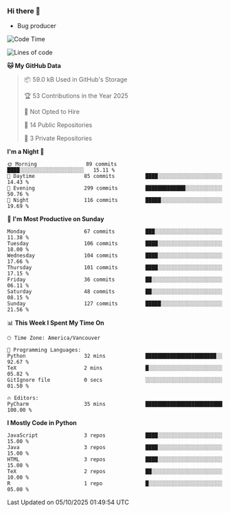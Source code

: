 ### Hi there 👋
* Bug producer


<!--START_SECTION:waka-->
![Code Time](http://img.shields.io/badge/Code%20Time-1%2C337%20hrs%2021%20mins-blue)

![Lines of code](https://img.shields.io/badge/From%20Hello%20World%20I%27ve%20Written-249.0%20thousand%20lines%20of%20code-blue)

**🐱 My GitHub Data** 

> 📦 59.0 kB Used in GitHub's Storage 
 > 
> 🏆 53 Contributions in the Year 2025
 > 
> 🚫 Not Opted to Hire
 > 
> 📜 14 Public Repositories 
 > 
> 🔑 3 Private Repositories 
 > 
**I'm a Night 🦉** 

```text
🌞 Morning                89 commits          ████░░░░░░░░░░░░░░░░░░░░░   15.11 % 
🌆 Daytime                85 commits          ████░░░░░░░░░░░░░░░░░░░░░   14.43 % 
🌃 Evening                299 commits         █████████████░░░░░░░░░░░░   50.76 % 
🌙 Night                  116 commits         █████░░░░░░░░░░░░░░░░░░░░   19.69 % 
```
📅 **I'm Most Productive on Sunday** 

```text
Monday                   67 commits          ███░░░░░░░░░░░░░░░░░░░░░░   11.38 % 
Tuesday                  106 commits         ████░░░░░░░░░░░░░░░░░░░░░   18.00 % 
Wednesday                104 commits         ████░░░░░░░░░░░░░░░░░░░░░   17.66 % 
Thursday                 101 commits         ████░░░░░░░░░░░░░░░░░░░░░   17.15 % 
Friday                   36 commits          ██░░░░░░░░░░░░░░░░░░░░░░░   06.11 % 
Saturday                 48 commits          ██░░░░░░░░░░░░░░░░░░░░░░░   08.15 % 
Sunday                   127 commits         █████░░░░░░░░░░░░░░░░░░░░   21.56 % 
```


📊 **This Week I Spent My Time On** 

```text
🕑︎ Time Zone: America/Vancouver

💬 Programming Languages: 
Python                   32 mins             ███████████████████████░░   92.67 % 
TeX                      2 mins              █░░░░░░░░░░░░░░░░░░░░░░░░   05.82 % 
GitIgnore file           0 secs              ░░░░░░░░░░░░░░░░░░░░░░░░░   01.50 % 

🔥 Editors: 
PyCharm                  35 mins             █████████████████████████   100.00 % 
```

**I Mostly Code in Python** 

```text
JavaScript               3 repos             ████░░░░░░░░░░░░░░░░░░░░░   15.00 % 
Java                     3 repos             ████░░░░░░░░░░░░░░░░░░░░░   15.00 % 
HTML                     3 repos             ████░░░░░░░░░░░░░░░░░░░░░   15.00 % 
TeX                      2 repos             ██░░░░░░░░░░░░░░░░░░░░░░░   10.00 % 
R                        1 repo              █░░░░░░░░░░░░░░░░░░░░░░░░   05.00 % 
```




 Last Updated on 05/10/2025 01:49:54 UTC
<!--END_SECTION:waka-->
